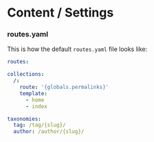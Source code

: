 # Content / Settings

### routes.yaml

<!-- TODO: make a better description here and link to the docs -->

This is how the default `routes.yaml` file looks like:

```yaml
routes:

collections:
  /:
    route: '{globals.permalinks}'
    template:
      - home
      - index

taxonomies:
  tag: /tag/{slug}/
  author: /author/{slug}/
```
